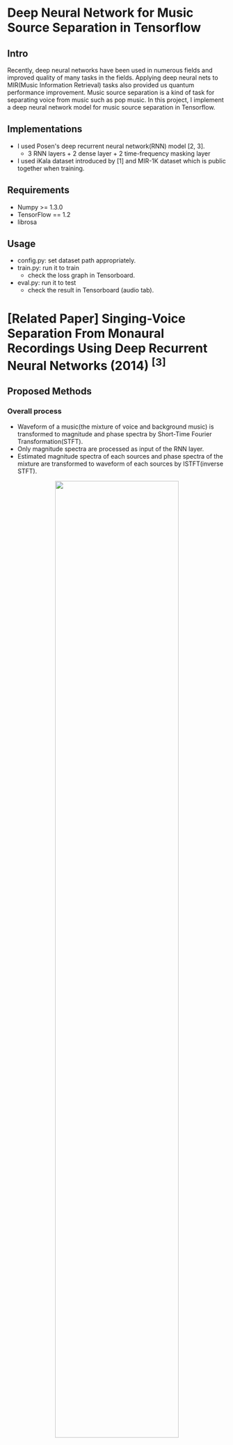# Deep Neural Network for Music Source Separation in Tensorflow
## Intro
Recently, deep neural networks have been used in numerous fields and improved quality of many tasks in the fields. 
Applying deep neural nets to MIR(Music Information Retrieval) tasks also provided us quantum performance improvement.
Music source separation is a kind of task for separating voice from music such as pop music.
In this project, I implement a deep neural network model for music source separation in Tensorflow.

## Implementations
* I used Posen's deep recurrent neural network(RNN) model [2, 3].
  * 3 RNN layers + 2 dense layer + 2 time-frequency masking layer
* I used iKala dataset introduced by [1] and MIR-1K dataset which is public together when training.

## Requirements
* Numpy >= 1.3.0
* TensorFlow == 1.2
* librosa

## Usage
* config.py: set dataset path appropriately.
* train.py: run it to train
  * check the loss graph in Tensorboard.
* eval.py: run it to test
  * check the result in Tensorboard (audio tab).

# \[Related Paper\] Singing-Voice Separation From Monaural Recordings Using Deep Recurrent Neural Networks (2014) <sup>\[3\]</sup>
## Proposed Methods
### Overall process
* Waveform of a music(the mixture of voice and background music) is transformed to magnitude and phase spectra by Short-Time Fourier Transformation(STFT).
* Only magnitude spectra are processed as input of the RNN layer.
* Estimated magnitude spectra of each sources and phase spectra of the mixture are transformed to waveform of each sources by ISTFT(inverse STFT).
<p align="center"><img src="https://raw.githubusercontent.com/andabi/music-source-separation/master/materials/posen/overall.png" width="75%"></p>

### Model
* RNN layers (3 layers)
* Dense layer
  * 1 for each source
* Time-frequency masking layer (normalization)
  * 1 for each source
  * no non-linearity
  * src1's magnitude + src2's magnitude = input's magnitude
<p align="center"><img src="https://raw.githubusercontent.com/andabi/music-source-separation/master/materials/posen/model.png" width="75%"></p>

### Loss
* Mean squared error(MSE) or KL divergence between estimated magnitude and ground true are used as the loss function.

<p align="center"><img src="https://raw.githubusercontent.com/andabi/music-source-separation/master/materials/posen/mse.png" height="30px"></p>

<p align="center"><img src="https://raw.githubusercontent.com/andabi/music-source-separation/master/materials/posen/kl.png" height="30px"></p>

* Further, to prevent different sources to get similar each other, 'discrimination' term is considered additionally.
  * The discrimination weight(r) should be carefully chosen because it causes ignoring the first term when training(large r (e.g. r >= 1) makes the result bad)
<p align="center"><img src="https://raw.githubusercontent.com/andabi/music-source-separation/master/materials/posen/disc_mse.png" height="30px"></p>

<p align="center"><img src="https://raw.githubusercontent.com/andabi/music-source-separation/master/materials/posen/disc_kl.png" height="30px"></p>


## Experiments
### Settings
* [MIR-1K dataset](https://sites.google.com/site/unvoicedsoundseparation/mir-1k) is used.
  * 1000 song clip with a sample rate of 16KHz, with duration from 4 to 13 secs.
  * extracted from 110 Karaoke songs performed by both male and female amateurs.
  * singing voice and background music in different channels.
* Data augmentation
  * circularly shift the singing voice and mix them with the background music.
* 1024 points STFT with 50% overlap (hop size=512 points)
* L-BFGS optimizer rather than gradient decent optimizers
* Concatenating neighboring 1 frame
  * To enrich context, previous and next frames are concatenated to current frame.
### Evaluation Metric
* [BSS-EVAL 3.0 metrics](https://hal.inria.fr/inria-00544230/document) are used.
* (<b>v'</b> = estimated voice, <b>v</b> = ground truth voice, <b>m</b> = ground truth music, <b>x</b> = the mixture)
  * Source to Distortion Ratio (SDR) or GSDR(length weighted)
    * SDR(<b>v</b>) = how similar <b>v'</b> with <b>v</b>?
  * Source to Interferences Ratio (SIR) or GSIR(length weighted)
    * SIR(<b>v</b>) = how discriminative <b>v'</b> with <b>m</b>?
  * Sources to Artifacts Ratio (SAR) or GSAR(length weighted)
  * NSDR(Normalized SDR) or GNSDR(length weighted)
    * SDR improvement between the estimated voice and the mixture.
    * SDR(<b>v'</b>, <b>v</b>) - SDR(<b>x</b>, <b>v</b>)
### Results
* The proposed neural network models achieve 2.30-2.48 dB GNSDR gain, 4.32-5.42 dB GSIR gain with similar GSAR performance, compared with conventional approaches. (quantum jump!!!)
<p align="center"><img src="https://raw.githubusercontent.com/andabi/music-source-separation/master/materials/posen/result3.png" width="50%"></p>

* Concatenating neighboring 1 frame provides better results.
We can make a assumption that more sufficient information than single frame provides more hint to the neural net.
<p align="center"><img src="https://raw.githubusercontent.com/andabi/music-source-separation/master/materials/posen/result1.png" width="50%"></p>

* The RNN-based models, in fact, do not make any plausible improvement comparing with DNN.
But discriminative training with carefully chosen weight(r) provides a bit better performance in the experiments.
<p align="center"><img src="https://raw.githubusercontent.com/andabi/music-source-separation/master/materials/posen/result2.png" width="50%"></p>

* A visualization of magnitude spectrogram (in log scale) for the mixture, voice, and background music.
<p align="center"><img src="https://raw.githubusercontent.com/andabi/music-source-separation/master/materials/posen/result4.png" width="100%"></p>

# \[Related Paper\] Music Signal Processing Using Vector Product Neural Networks (2017) <sup>\[1\]</sup>
## Approach
* Some transformation methods are applied to enrich the information for each frame
  * Instead of Posen's approach(simply concatenate previous-k and subsequent-k frames)
* Vector Product Neural Network(VPNN) proposed by [4] is used.
  * In VPNN, the input data, weights, and biases are all three-dimensional vectors
  * each elements(vectors) are operated by cross product of vectors.
<p align="center"><img src="https://raw.githubusercontent.com/andabi/music-source-separation/master/materials/zhe-cheng/vvpn.png" width="50%"></p>

### Context-windowed Transformation (WVPNN)
* previous, current, and subsequent frame as 3-dimensional vector
* take only second value(current frame) as output in 3-dimensional output vector
### Spectral-color Transformation (CVPNN)
* Transformation the magnitude to RGB colored value (3-dimensional vector)
  * x is the magnitude of each t-f unit,
  * n a scalar to bias the generation of RGB values.
    * empirically set n to 0.0938 in this work.
<p align="center"><img src="https://raw.githubusercontent.com/andabi/music-source-separation/master/materials/zhe-cheng/spectral_color_trans.png" width="50%"></p>

### Loss
* MSE loss is used like Posen's work.
## Experiments
### Settings
* [iKala dataset](http://mac.citi.sinica.edu.tw/ikala/) is used.
  * 252 30-second excerpts sampled from 206 iKala songs
* 63 training clips and 189 testing clips. 
* All clips are downsampled to 16000 Hz. 
* 1024-point window and a 256-point hop size.
* VPNN of 3-layers and 512 units each layer.
* time frequency masking applied.

### Evaluation Metric
[GNSDR, GSIR, GSAR](https://hal.inria.fr/inria-00544230/document) are used.
### Results
* CVPNN and WVPNN performs better than DNNs which have same size of weights.
<p align="center"><img src="https://raw.githubusercontent.com/andabi/music-source-separation/master/materials/zhe-cheng/result.png" width="75%"></p>

# References
1. Zhe-Cheng Fan, Tak-Shing T. Chan, Yi-Hsuan Yang, and Jyh-Shing R. Jang, "[Music Signal Processing Using Vector Product
Neural Networks](http://mac.citi.sinica.edu.tw/~yang/pub/fan17dlm.pdf)", Proc. of the First Int. Workshop on Deep Learning and Music joint with IJCNN, May, 2017
2. P.-S. Huang, M. Kim, M. Hasegawa-Johnson, P. Smaragdis, "[Joint Optimization of Masks and Deep Recurrent Neural Networks for Monaural Source Separation](http://paris.cs.illinois.edu/pubs/huang-ismir2014.pdf)", IEEE/ACM Transactions on Audio, Speech, and Language Processing, vol. 23, no. 12, pp. 2136–2147, Dec. 2015
3. P.-S. Huang, M. Kim, M. Hasegawa-Johnson, P. Smaragdis, "[Singing-Voice Separation From Monaural Recordings Using Deep Recurrent Neural Networks](https://posenhuang.github.io/papers/DRNN_ISMIR2014.pdf)" in International Society for Music Information Retrieval Conference (ISMIR) 2014.
4. Tohru Nitta, "[A backpropagation algorithm for neural networks based an 3D vector product. In Proc. IJCNN](https://staff.aist.go.jp/tohru-nitta/IJCNN93-VP.pdf)", Proc. of IJCAI, 2007.